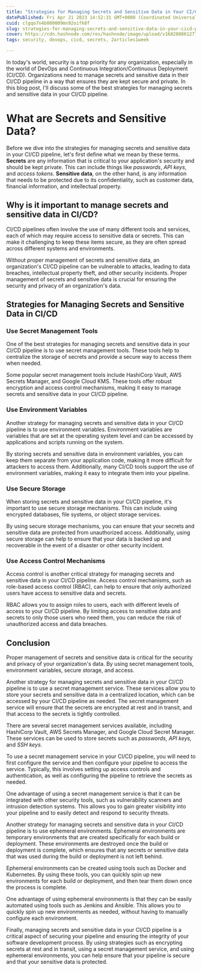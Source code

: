 ```yaml
---
title: "Strategies for Managing Secrets and Sensitive Data in Your CI/CD Pipeline"
datePublished: Fri Apr 21 2023 14:52:31 GMT+0000 (Coordinated Universal Time)
cuid: clgqo7n4b000009mn92oifk8f
slug: strategies-for-managing-secrets-and-sensitive-data-in-your-cicd-pipeline
cover: https://cdn.hashnode.com/res/hashnode/image/upload/v1682088612772/ee6253bb-a1fb-4edc-8661-3f8cc42242b5.png
tags: security, devops, cicd, secrets, 2articles1week

---
```


In today's world, security is a top priority for any organization, especially in the world of DevOps and Continuous Integration/Continuous Deployment (CI/CD). Organizations need to manage secrets and sensitive data in their CI/CD pipeline in a way that ensures they are kept secure and private. In this blog post, I'll discuss some of the best strategies for managing secrets and sensitive data in your CI/CD pipeline.

# What are Secrets and Sensitive Data?

Before we dive into the strategies for managing secrets and sensitive data in your CI/CD pipeline, let's first define what we mean by these terms. **Secrets** are any information that is critical to your application's security and should be kept private. This can include things like *passwords*, *API keys*, and *access tokens*. **Sensitive data**, on the other hand, is any information that needs to be protected due to its confidentiality, such as customer data, financial information, and intellectual property.

## Why is it important to manage secrets and sensitive data in CI/CD?

CI/CD pipelines often involve the use of many different tools and services, each of which may require access to sensitive data or secrets. This can make it challenging to keep these items secure, as they are often spread across different systems and environments.

Without proper management of secrets and sensitive data, an organization's CI/CD pipeline can be vulnerable to attacks, leading to data breaches, intellectual property theft, and other security incidents. Proper management of secrets and sensitive data is crucial for ensuring the security and privacy of an organization's data.

## **Strategies for Managing Secrets and Sensitive Data in CI/CD**

### **Use Secret Management Tools**

One of the best strategies for managing secrets and sensitive data in your CI/CD pipeline is to use secret management tools. These tools help to centralize the storage of secrets and provide a secure way to access them when needed.

Some popular secret management tools include HashiCorp Vault, AWS Secrets Manager, and Google Cloud KMS. These tools offer robust encryption and access control mechanisms, making it easy to manage secrets and sensitive data in your CI/CD pipeline.

### **Use Environment Variables**

Another strategy for managing secrets and sensitive data in your CI/CD pipeline is to use environment variables. Environment variables are variables that are set at the operating system level and can be accessed by applications and scripts running on the system.

By storing secrets and sensitive data in environment variables, you can keep them separate from your application code, making it more difficult for attackers to access them. Additionally, many CI/CD tools support the use of environment variables, making it easy to integrate them into your pipeline.

### **Use Secure Storage**

When storing secrets and sensitive data in your CI/CD pipeline, it's important to use secure storage mechanisms. This can include using encrypted databases, file systems, or object storage services.

By using secure storage mechanisms, you can ensure that your secrets and sensitive data are protected from unauthorized access. Additionally, using secure storage can help to ensure that your data is backed up and recoverable in the event of a disaster or other security incident.

### **Use Access Control Mechanisms**

Access control is another critical strategy for managing secrets and sensitive data in your CI/CD pipeline. Access control mechanisms, such as role-based access control (RBAC), can help to ensure that only authorized users have access to sensitive data and secrets.

RBAC allows you to assign roles to users, each with different levels of access to your CI/CD pipeline. By limiting access to sensitive data and secrets to only those users who need them, you can reduce the risk of unauthorized access and data breaches.

## Conclusion

Proper management of secrets and sensitive data is critical for the security and privacy of your organization's data. By using secret management tools, environment variables, secure storage, and access.

Another strategy for managing secrets and sensitive data in your CI/CD pipeline is to use a secret management service. These services allow you to store your secrets and sensitive data in a centralized location, which can be accessed by your CI/CD pipeline as needed. The secret management service will ensure that the secrets are encrypted at rest and in transit, and that access to the secrets is tightly controlled.

There are several secret management services available, including HashiCorp Vault, AWS Secrets Manager, and Google Cloud Secret Manager. These services can be used to store secrets such as *passwords, API keys,* and *SSH keys.*

To use a secret management service in your CI/CD pipeline, you will need to first configure the service and then configure your pipeline to access the service. Typically, this involves setting up access controls and authentication, as well as configuring the pipeline to retrieve the secrets as needed.

One advantage of using a secret management service is that it can be integrated with other security tools, such as vulnerability scanners and intrusion detection systems. This allows you to gain greater visibility into your pipeline and to easily detect and respond to security threats.

Another strategy for managing secrets and sensitive data in your CI/CD pipeline is to use ephemeral environments. Ephemeral environments are temporary environments that are created specifically for each build or deployment. These environments are destroyed once the build or deployment is complete, which ensures that any secrets or sensitive data that was used during the build or deployment is not left behind.

Ephemeral environments can be created using tools such as Docker and Kubernetes. By using these tools, you can quickly spin up new environments for each build or deployment, and then tear them down once the process is complete.

One advantage of using ephemeral environments is that they can be easily automated using tools such as Jenkins and Ansible. This allows you to quickly spin up new environments as needed, without having to manually configure each environment.

Finally, managing secrets and sensitive data in your CI/CD pipeline is a critical aspect of securing your pipeline and ensuring the integrity of your software development process. By using strategies such as encrypting secrets at rest and in transit, using a secret management service, and using ephemeral environments, you can help ensure that your pipeline is secure and that your sensitive data is protected.